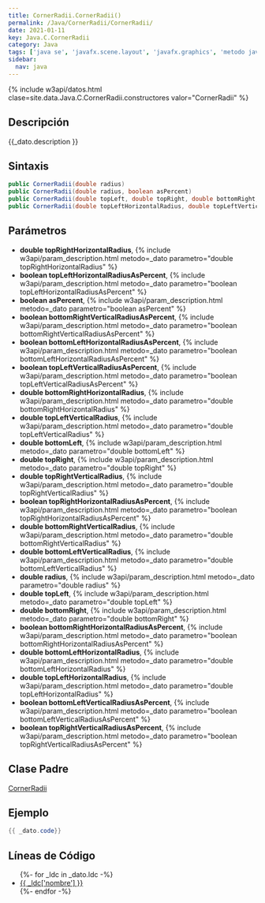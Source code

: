 ```yaml
---
title: CornerRadii.CornerRadii()
permalink: /Java/CornerRadii/CornerRadii/
date: 2021-01-11
key: Java.C.CornerRadii
category: Java
tags: ['java se', 'javafx.scene.layout', 'javafx.graphics', 'metodo java', 'JavaFX 8.0']
sidebar: 
  nav: java
---
```


{% include w3api/datos.html clase=site.data.Java.C.CornerRadii.constructores valor="CornerRadii" %}

## Descripción
{{_dato.description }}

## Sintaxis
~~~java
public CornerRadii(double radius)
public CornerRadii(double radius, boolean asPercent)
public CornerRadii(double topLeft, double topRight, double bottomRight, double bottomLeft, boolean asPercent)
public CornerRadii(double topLeftHorizontalRadius, double topLeftVerticalRadius, double topRightVerticalRadius, double topRightHorizontalRadius, double bottomRightHorizontalRadius, double bottomRightVerticalRadius, double bottomLeftVerticalRadius, double bottomLeftHorizontalRadius, boolean topLeftHorizontalRadiusAsPercent, boolean topLeftVerticalRadiusAsPercent, boolean topRightVerticalRadiusAsPercent, boolean topRightHorizontalRadiusAsPercent, boolean bottomRightHorizontalRadiusAsPercent, boolean bottomRightVerticalRadiusAsPercent, boolean bottomLeftVerticalRadiusAsPercent, boolean bottomLeftHorizontalRadiusAsPercent)
~~~

## Parámetros
* **double topRightHorizontalRadius**,  {% include w3api/param_description.html metodo=_dato parametro="double topRightHorizontalRadius" %}
* **boolean topLeftHorizontalRadiusAsPercent**,  {% include w3api/param_description.html metodo=_dato parametro="boolean topLeftHorizontalRadiusAsPercent" %}
* **boolean asPercent**,  {% include w3api/param_description.html metodo=_dato parametro="boolean asPercent" %}
* **boolean bottomRightVerticalRadiusAsPercent**,  {% include w3api/param_description.html metodo=_dato parametro="boolean bottomRightVerticalRadiusAsPercent" %}
* **boolean bottomLeftHorizontalRadiusAsPercent**,  {% include w3api/param_description.html metodo=_dato parametro="boolean bottomLeftHorizontalRadiusAsPercent" %}
* **boolean topLeftVerticalRadiusAsPercent**,  {% include w3api/param_description.html metodo=_dato parametro="boolean topLeftVerticalRadiusAsPercent" %}
* **double bottomRightHorizontalRadius**,  {% include w3api/param_description.html metodo=_dato parametro="double bottomRightHorizontalRadius" %}
* **double topLeftVerticalRadius**,  {% include w3api/param_description.html metodo=_dato parametro="double topLeftVerticalRadius" %}
* **double bottomLeft**,  {% include w3api/param_description.html metodo=_dato parametro="double bottomLeft" %}
* **double topRight**,  {% include w3api/param_description.html metodo=_dato parametro="double topRight" %}
* **double topRightVerticalRadius**,  {% include w3api/param_description.html metodo=_dato parametro="double topRightVerticalRadius" %}
* **boolean topRightHorizontalRadiusAsPercent**,  {% include w3api/param_description.html metodo=_dato parametro="boolean topRightHorizontalRadiusAsPercent" %}
* **double bottomRightVerticalRadius**,  {% include w3api/param_description.html metodo=_dato parametro="double bottomRightVerticalRadius" %}
* **double bottomLeftVerticalRadius**,  {% include w3api/param_description.html metodo=_dato parametro="double bottomLeftVerticalRadius" %}
* **double radius**,  {% include w3api/param_description.html metodo=_dato parametro="double radius" %}
* **double topLeft**,  {% include w3api/param_description.html metodo=_dato parametro="double topLeft" %}
* **double bottomRight**,  {% include w3api/param_description.html metodo=_dato parametro="double bottomRight" %}
* **boolean bottomRightHorizontalRadiusAsPercent**,  {% include w3api/param_description.html metodo=_dato parametro="boolean bottomRightHorizontalRadiusAsPercent" %}
* **double bottomLeftHorizontalRadius**,  {% include w3api/param_description.html metodo=_dato parametro="double bottomLeftHorizontalRadius" %}
* **double topLeftHorizontalRadius**,  {% include w3api/param_description.html metodo=_dato parametro="double topLeftHorizontalRadius" %}
* **boolean bottomLeftVerticalRadiusAsPercent**,  {% include w3api/param_description.html metodo=_dato parametro="boolean bottomLeftVerticalRadiusAsPercent" %}
* **boolean topRightVerticalRadiusAsPercent**,  {% include w3api/param_description.html metodo=_dato parametro="boolean topRightVerticalRadiusAsPercent" %}

## Clase Padre
[CornerRadii](/Java/CornerRadii/)

## Ejemplo
~~~java
{{ _dato.code}}
~~~

## Líneas de Código
<ul>
{%- for _ldc in _dato.ldc -%}
   <li>
       <a href="{{_ldc['url'] }}">{{ _ldc['nombre'] }}</a>
   </li>
{%- endfor -%}
</ul>
